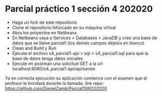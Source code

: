 # Parcial práctico 1 sección 4 202020

- Haga un fork de este repositorio
- Clone el repositorio bifurcado en su máquina virtual
- Abra los proyectos en Netbeans
- En Netbeans vaya a Services > Databases > JavaDB y cree una base de datos que se llame parcial1 (los demás campos déjelos en blanco)
- Clean and Build y Run
- Ejecute el archivo s4_parcial1-api > sql > s4_parcial1.sql para que la base de datos tenga datos iniciales
- Ejecute en postman una solicitud GET a la url localhost:8080/s4_parcial1-api/api/series

Ya en correcta ejecución su aplicación comience con el examen que el profesor le brindará durante la llamada.
link repo: https://github.com/DanielZamb/Parcial1SW202020

